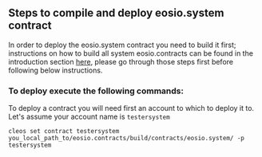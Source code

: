 ## Steps to compile and deploy eosio.system contract

In order to deploy the eosio.system contract you need to build it first; instructions on how to build all system eosio.contracts can be found in the introduction section [here](../introduction.md), please go through those steps first before following below instructions.

### To deploy execute the following commands:

To deploy a contract you will need first an account to which to deploy it to.
Let's assume your account name is `testersystem`

```
cleos set contract testersystem you_local_path_to/eosio.contracts/build/contracts/eosio.system/ -p testersystem
```